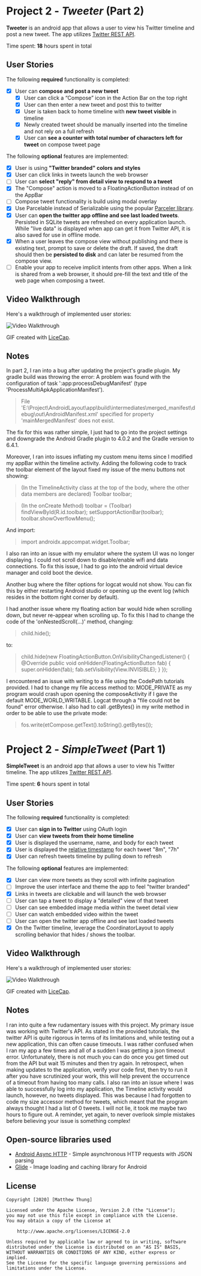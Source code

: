 # Project 2 - *Tweeter* (Part 2)

**Tweeter** is an android app that allows a user to view his Twitter timeline and post a new tweet. The app utilizes [Twitter REST API](https://dev.twitter.com/rest/public).

Time spent: **18** hours spent in total

## User Stories

The following **required** functionality is completed:

- [x] User can **compose and post a new tweet**
  - [x] User can click a “Compose” icon in the Action Bar on the top right
  - [x] User can then enter a new tweet and post this to twitter
  - [x] User is taken back to home timeline with **new tweet visible** in timeline
  - [x] Newly created tweet should be manually inserted into the timeline and not rely on a full refresh
  - [x] User can **see a counter with total number of characters left for tweet** on compose tweet page

The following **optional** features are implemented:

- [x] User is using **"Twitter branded" colors and styles**
- [x] User can click links in tweets launch the web browser 
- [ ] User can **select "reply" from detail view to respond to a tweet**
- [x] The "Compose" action is moved to a FloatingActionButton instead of on the AppBar
- [ ] Compose tweet functionality is build using modal overlay
- [x] Use Parcelable instead of Serializable using the popular [Parceler library](http://guides.codepath.org/android/Using-Parceler).
- [x] User can **open the twitter app offline and see last loaded tweets**. Persisted in SQLite tweets are refreshed on every application launch. While "live data" is displayed when app can get it from Twitter API, it is also saved for use in offline mode.
- [x] When a user leaves the compose view without publishing and there is existing text, prompt to save or delete the draft. If saved, the draft should then be **persisted to disk** and can later be resumed from the compose view.
- [ ] Enable your app to receive implicit intents from other apps. When a link is shared from a web browser, it should pre-fill the text and title of the web page when composing a tweet. 

## Video Walkthrough

Here's a walkthrough of implemented user stories:

<img src='SimpleTweet2.gif' title='Video Walkthrough' width='' alt='Video Walkthrough' />

GIF created with [LiceCap](http://www.cockos.com/licecap/).

## Notes
In part 2, I ran into a bug after updating the project's gradle plugin. My gradle build was throwing the error: 
A problem was found with the configuration of task ':app:processDebugManifest' (type 'ProcessMultiApkApplicationManifest').
> File 'E:\Project\AndroidLayout\app\build\intermediates\merged_manifest\debug\out\AndroidManifest.xml' specified for property 'mainMergedManifest' does not exist.

The fix for this was rather simple, I just had to go into the project settings and downgrade the Android Gradle plugin to 4.0.2 and the Gradle version to 6.4.1.

Moreover, I ran into issues inflating my custom menu items since I modified my appBar within the timeline activity. Adding the following code
to track the toolbar element of the layout fixed my issue of the menu buttons not showing:

>(In the TimelineActivity class at the top of the body, where the other data members are declared)
>Toolbar toolbar; 

>(In the onCreate Method)
>        toolbar = (Toolbar) findViewById(R.id.toolbar);
>        setSupportActionBar(toolbar);
>        toolbar.showOverflowMenu();

And import:
>import androidx.appcompat.widget.Toolbar;

I also ran into an issue with my emulator where the system UI was no longer displaying. I could not scroll down to disable/enable
wifi and data connections. To fix this issue, I had to go into the android virtual device manager and cold boot the device.

Another bug where the filter options for logcat would not show. You can fix this by either restarting Android studio or opening up the
event log (which resides in the bottom right corner by default).

I had another issue where my floating action bar would hide when scrolling down, but never re-appear when scrolling up.
To fix this I had to change the code of the 'onNestedScroll(...)' method, changing:

>child.hide();  

to:

>child.hide(new FloatingActionButton.OnVisibilityChangedListener() {
>        @Override
>        public void onHidden(FloatingActionButton fab) {
>            super.onHidden(fab);
>            fab.setVisibility(View.INVISIBLE);
>        }
>    });

I encountered an issue with writing to a file using the CodePath tutorials provided. I had to change my file access method to: MODE_PRIVATE
as my program would crash upon opening the composeActivity if I gave the default MODE_WORLD_WRITABLE. Logcat through a "file could not be found"
error otherwise. I also had to call .getBytes() in my write method in order to be able to use the private mode:

>fos.write(etCompose.getText().toString().getBytes());

# Project 2 - *SimpleTweet* (Part 1)

**SimpleTweet** is an android app that allows a user to view his Twitter timeline. The app utilizes [Twitter REST API](https://dev.twitter.com/rest/public).

Time spent: **6** hours spent in total

## User Stories

The following **required** functionality is completed:

- [x] User can **sign in to Twitter** using OAuth login
- [x]	User can **view tweets from their home timeline**
  - [x] User is displayed the username, name, and body for each tweet
  - [x] User is displayed the [relative timestamp](https://gist.github.com/nesquena/f786232f5ef72f6e10a7) for each tweet "8m", "7h"
- [x] User can refresh tweets timeline by pulling down to refresh

The following **optional** features are implemented:

- [x] User can view more tweets as they scroll with infinite pagination
- [ ] Improve the user interface and theme the app to feel "twitter branded"
- [x] Links in tweets are clickable and will launch the web browser
- [ ] User can tap a tweet to display a "detailed" view of that tweet
- [ ] User can see embedded image media within the tweet detail view
- [ ] User can watch embedded video within the tweet
- [ ] User can open the twitter app offline and see last loaded tweets
- [x] On the Twitter timeline, leverage the CoordinatorLayout to apply scrolling behavior that hides / shows the toolbar.

## Video Walkthrough

Here's a walkthrough of implemented user stories:

<img src='SimpleTweet.gif' title='Video Walkthrough' width='' alt='Video Walkthrough' />

GIF created with [LiceCap](http://www.cockos.com/licecap/).

## Notes

I ran into quite a few rudamentary issues with this project. My primary issue was working with Twitter's API. As stated in the provided tutorials, the twitter API is quite rigorous in terms of its limitations and, while testing out a new application, this can often cause timeouts. I was rather confused when I ran my app a few times and all of a sudden I was getting a json timeout error. Unfortunately, there is not much you can do once you get timed out from the API but wait 15 minutes and then try again. In retrospect, when making updates to the application, verify your code first, then try to run it after you have scrutinized your work, this will help prevent the occurrence of a timeout from having too many calls. I also ran into an issue where I was able to successfully log into my application, the Timeline activity would launch, however, no tweets displayed. This was because I had forgotten to code my size accessor method for tweets, which meant that the program always thought I had a list of 0 tweets. I will not lie, it took me maybe two hours to figure out. A reminder, yet again, to never overlook simple mistakes before believing your issue is something complex!

## Open-source libraries used

- [Android Async HTTP](https://github.com/codepath/CPAsyncHttpClient) - Simple asynchronous HTTP requests with JSON parsing
- [Glide](https://github.com/bumptech/glide) - Image loading and caching library for Android

## License

    Copyright [2020] [Matthew Thung]

    Licensed under the Apache License, Version 2.0 (the "License");
    you may not use this file except in compliance with the License.
    You may obtain a copy of the License at

        http://www.apache.org/licenses/LICENSE-2.0

    Unless required by applicable law or agreed to in writing, software
    distributed under the License is distributed on an "AS IS" BASIS,
    WITHOUT WARRANTIES OR CONDITIONS OF ANY KIND, either express or implied.
    See the License for the specific language governing permissions and
    limitations under the License.
